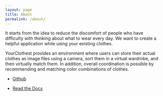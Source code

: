 ```yaml
---
layout: page
title: About
permalink: /about/
---
```


It starts from the idea to reduce the discomfort of people who have difficulty with thinking about what to wear every day. We want to create a helpful application while using your existing clothes. 

YourClothest provides an environment where users can store their actual clothes as image files using a camera, sort them in a virtual wardrobe, and then virtually match them. In addition, overall coordination is possible by recommending and matching color combinations of clothes.



* [Github](https://github.com/Julieish/julieish.github.io)

* [Read the Docs](https://your-clothest.readthedocs.io/en/latest/#)

